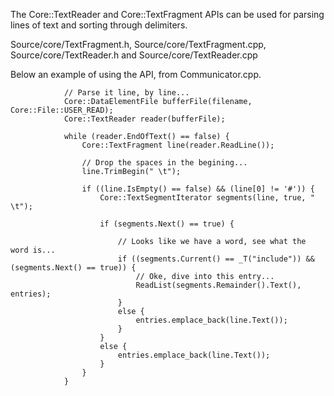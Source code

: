 The Core::TextReader and Core::TextFragment APIs can be used for parsing lines of text and sorting through delimiters.

Source/core/TextFragment.h, Source/core/TextFragment.cpp, Source/core/TextReader.h and Source/core/TextReader.cpp 

Below an example of using the API, from Communicator.cpp.

                // Parse it line, by line...
                Core::DataElementFile bufferFile(filename, Core::File::USER_READ);
                Core::TextReader reader(bufferFile);

                while (reader.EndOfText() == false) {
                    Core::TextFragment line(reader.ReadLine());

                    // Drop the spaces in the begining...
                    line.TrimBegin(" \t");

                    if ((line.IsEmpty() == false) && (line[0] != '#')) {
                        Core::TextSegmentIterator segments(line, true, " \t");

                        if (segments.Next() == true) {

                            // Looks like we have a word, see what the word is...
                            if ((segments.Current() == _T("include")) && (segments.Next() == true)) {
                                // Oke, dive into this entry...
                                ReadList(segments.Remainder().Text(), entries);
                            }
                            else {
                                entries.emplace_back(line.Text());
                            }
                        }
                        else {
                            entries.emplace_back(line.Text());
                        }
                    }
                }

